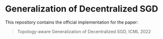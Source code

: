 # Generalization of Decentralized SGD

This repository contains the official implementation for the paper:

> Topology-aware Generalization of Decentralized SGD, ICML 2022
